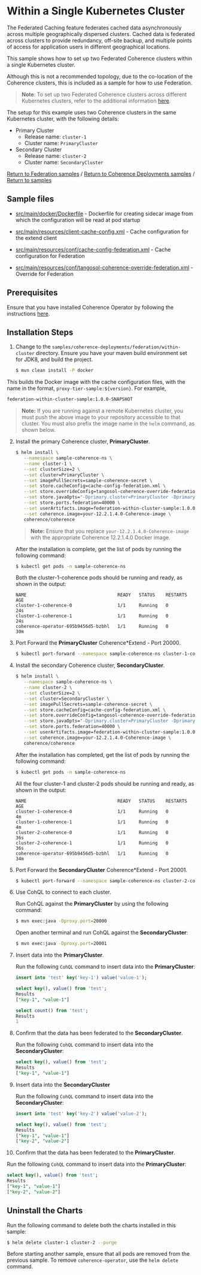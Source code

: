 # Within a Single Kubernetes Cluster

The Federated Caching feature federates cached data asynchronously across multiple geographically
dispersed clusters. Cached data is federated across clusters to provide redundancy,
off-site backup, and multiple points of access for application users in different
geographical locations.

This sample shows how to set up two Federated Coherence clusters within a single Kubernetes cluster.

Although this is not a recommended topology, due to the co-location of the Coherence clusters, this is
included as a sample for how to use Federation.

> **Note**: To set up two Federated Coherence clusters across different Kubernetes clusters, refer to the additional information [here](../across-clusters/README.md).

The setup for this example uses two Coherence clusters in the same Kubernetes cluster, with the following details:

* Primary Cluster
  * Release name: `cluster-1`
  * Cluster name: `PrimaryCluster`
* Secondary Cluster
  * Release name: `cluster-2`
  * Cluster name: `SecondaryCluster`

[Return to Federation samples](../) / [Return to Coherence Deployments samples](../..) / [Return to samples](../../../README.md#list-of-samples)

## Sample files

* [src/main/docker/Dockerfile](src/main/docker/Dockerfile) - Dockerfile for creating sidecar image from which the configuration will be read at pod startup

* [src/main/resources/client-cache-config.xml](src/main/resources/client-cache-config.xml) - Cache configuration for the extend client

* [src/main/resources/conf/cache-config-federation.xml](src/main/resources/conf/cache-config-federation.xml) - Cache configuration for Federation

* [src/main/resources/conf/tangosol-coherence-override-federation.xml](src/main/resources/conf/tangosol-coherence-override-federation.xml) - Override for Federation


## Prerequisites

Ensure that you have installed Coherence Operator by following the instructions [here](../../../README.md#install-the-coherence-operator).

## Installation Steps

1. Change to the `samples/coherence-deployments/federation/within-cluster` directory. Ensure you have your maven build environment set for JDK8, and build the project.

   ```bash
   $ mvn clean install -P docker
   ```

  This builds the Docker image with the cache configuration files, with the name in the format, `proxy-tier-sample:${version}`. For example,

   ```bash
   federation-within-cluster-sample:1.0.0-SNAPSHOT
   ```

   > **Note:** If you are running against a remote Kubernetes cluster, you must
   > push the above image to your repository accessible to that cluster. You must also
   > prefix the image name in the `helm` command, as shown below.

2. Install the primary Coherence cluster, **PrimaryCluster**.

   ```bash
   $ helm install \
      --namespace sample-coherence-ns \
      --name cluster-1 \
      --set clusterSize=2 \
      --set cluster=PrimaryCluster \
      --set imagePullSecrets=sample-coherence-secret \
      --set store.cacheConfig=cache-config-federation.xml \
      --set store.overrideConfig=tangosol-coherence-override-federation.xml \
      --set store.javaOpts="-Dprimary.cluster=PrimaryCluster -Dprimary.cluster.port=40000 -Dprimary.cluster.host=cluster-1-coherence-headless -Dsecondary.cluster=SecondaryCluster -Dsecondary.cluster.port=40000 -Dsecondary.cluster.host=cluster-2-coherence-headless"  \
      --set store.ports.federation=40000 \
      --set userArtifacts.image=federation-within-cluster-sample:1.0.0-SNAPSHOT \
      --set coherence.image=your-12.2.1.4.0-Coherence-image \
      coherence/coherence
   ```  

   > **Note:** Ensure that you replace `your-12.2.1.4.0-Coherence-image` with the appropriate Coherence 12.2.1.4.0 Docker image.

    After the installation is complete, get the list of pods by running the following command:

   ```bash
   $ kubectl get pods -n sample-coherence-ns
   ```
   Both the cluster-1-coherence pods should be running and ready, as shown in the output:
   ```console
   NAME                                  READY   STATUS    RESTARTS   AGE
   cluster-1-coherence-0                 1/1     Running   0          24s
   cluster-1-coherence-1                 1/1     Running   0          24s
   coherence-operator-695b9456d5-bzbhl   1/1     Running   0          30m
   ```

3. Port Forward the **PrimaryCluster** Coherence*Extend - Port 20000.

   ```bash
   $ kubectl port-forward --namespace sample-coherence-ns cluster-1-coherence-0  20000:20000
   ```

4. Install the secondary Coherence cluster, **SecondaryCluster**.

   ```bash
   $ helm install \
      --namespace sample-coherence-ns \
      --name cluster-2 \
      --set clusterSize=2 \
      --set cluster=SecondaryCluster \
      --set imagePullSecrets=sample-coherence-secret \
      --set store.cacheConfig=cache-config-federation.xml \
      --set store.overrideConfig=tangosol-coherence-override-federation.xml \
      --set store.javaOpts="-Dprimary.cluster=PrimaryCluster -Dprimary.cluster.port=40000 -Dprimary.cluster.host=cluster-1-coherence-headless -Dsecondary.cluster=SecondaryCluster -Dsecondary.cluster.port=40000 -Dsecondary.cluster.host=cluster-2-coherence-headless"  \
      --set store.ports.federation=40000 \
      --set userArtifacts.image=federation-within-cluster-sample:1.0.0-SNAPSHOT \
      --set coherence.image=your-12.2.1.4.0-Coherence-image \
      coherence/coherence
   ```   

   After the installation has completed, get the list of pods by running the following command:

   ```bash
   $ kubectl get pods -n sample-coherence-ns
   ```
   All the four cluster-1 and cluster-2 pods should be running and ready, as shown in the output:
   ```console
   NAME                                  READY   STATUS    RESTARTS   AGE
   cluster-1-coherence-0                 1/1     Running   0          4m
   cluster-1-coherence-1                 1/1     Running   0          4m
   cluster-2-coherence-0                 1/1     Running   0          36s
   cluster-2-coherence-1                 1/1     Running   0          36s
   coherence-operator-695b9456d5-bzbhl   1/1     Running   0          34m
   ```


5. Port Forward the **SecondaryCluster** Coherence*Extend - Port 20001.

   ```bash
   $ kubectl port-forward --namespace sample-coherence-ns cluster-2-coherence-0  20001:20000
   ```

6. Use CohQL to connect to each cluster.

   Run CohQL against the **PrimaryCluster** by using the following command:

   ```bash
   $ mvn exec:java -Dproxy.port=20000
   ```

   Open another terminal and run CohQL against the **SecondaryCluster**:

   ```bash
   $ mvn exec:java -Dproxy.port=20001
   ```

7. Insert data into the **PrimaryCluster**.

   Run the following `CohQL` command to insert data into the **PrimaryCluster**:

   ```sql
   insert into 'test' key('key-1') value('value-1');

   select key(), value() from 'test';
   Results
   ["key-1", "value-1"]

   select count() from 'test';
   Results
   1
   ```

8. Confirm that the data has been federated to the **SecondaryCluster**.

   Run the following `CohQL` command to insert data into the **SecondaryCluster**:

   ```sql
   select key(), value() from 'test';
   Results
   ["key-1", "value-1"]
   ```

9. Insert data into the **SecondaryCluster**

   Run the following `CohQL` command to insert data into the **SecondaryCluster**:

   ```sql
   insert into 'test' key('key-2') value('value-2');

   select key(), value() from 'test';
   Results
   ["key-1", "value-1"]
   ["key-2", "value-2"]
   ```

10. Confirm that the data has been federated to the **PrimaryCluster**.

   Run the following `CohQL` command to insert data into the **PrimaryCluster**:

   ```sql
   select key(), value() from 'test';
   Results
   ["key-1", "value-1"]
   ["key-2", "value-2"]
   ```

## Uninstall the Charts

Run the following command to delete both the charts installed in this sample:

```bash
$ helm delete cluster-1 cluster-2 --purge
```

Before starting another sample, ensure that all  pods are removed from the previous sample. To remove `coherence-operator`, use the `helm delete` command.
